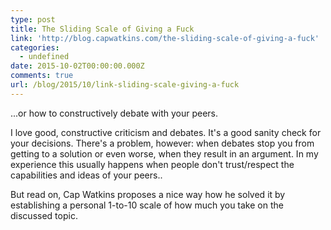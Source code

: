 ```yaml
---
type: post
title: The Sliding Scale of Giving a Fuck
link: 'http://blog.capwatkins.com/the-sliding-scale-of-giving-a-fuck'
categories:
  - undefined
date: 2015-10-02T00:00:00.000Z
comments: true
url: /blog/2015/10/link-sliding-scale-giving-a-fuck
---
```

...or how to constructively debate with your peers.

I love good, constructive criticism and debates. It's a good sanity check for your decisions. There's a problem, however: when debates stop you from getting to a solution or even worse, when they result in an argument. In my experience this usually happens when people don't trust/respect the capabilities and ideas of your peers..

But read on, Cap Watkins proposes a nice way how he solved it by establishing a personal 1-to-10 scale of how much you take on the discussed topic.
